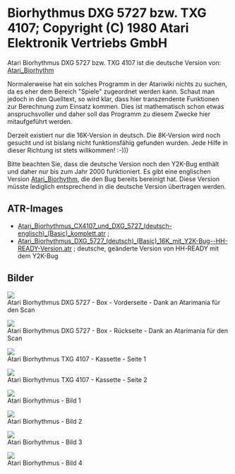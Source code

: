 # Biorhythmus DXG 5727 bzw. TXG 4107; Copyright (C) 1980 Atari Elektronik Vertriebs GmbH  
Atari Biorhythmus DXG 5727 bzw. TXG 4107 ist die deutsche Version von: [Atari_Biorhythm](../Atari_Biorhythm/index.md)  
  
Normalerweise hat ein solches Programm in der Atariwiki nichts zu suchen, da es eher dem Bereich "Spiele" zugeordnet werden kann. Schaut man jedoch in den Quelltext, so wird klar, dass hier transzendente Funktionen zur Berechnung zum Einsatz kommen. Dies ist mathematisch schon etwas anspruchsvoller und daher soll das Programm zu diesem Zwecke hier mitaufgeführt werden.  
  
Derzeit existiert nur die 16K-Version in deutsch. Die 8K-Version wird noch gesucht und ist bislang nicht funktionsfähig gefunden wurden. Jede Hilfe in dieser Richtung ist stets willkommen! :-)))  
  
Bitte beachten Sie, dass die deutsche Version noch den Y2K-Bug enthält und daher nur bis zum Jahr 2000 funktioniert. Es gibt eine englischen Version [Atari_Biorhythm](../Atari_Biorhythm/index.md), die den Bug bereits bereinigt hat. Diese Version müsste lediglich entsprechend in die deutsche Version übertragen werden.  
## ATR-Images  
- [Atari_Biorhythmus_CX4107_und_DXG_5727_(deutsch-englisch)_(Basic)_komplett.atr](attachments/Atari_Biorhythmus_CX4107_und_DXG_5727_(deutsch-englisch)_(Basic)_komplett.atr) ;  
- [Atari_Biorhythmus_DXG_5727_(deutsch)_(Basic)_16K_mit_Y2K-Bug--HH-READY-Version.atr](attachments/Atari_Biorhythmus_DXG_5727_(deutsch)_(Basic)_16K_mit_Y2K-Bug--HH-READY-Version.atr) ; deutsche, geänderte Version von HH-READY mit dem Y2K-Bug  
## Bilder  
![](attachments/Cover+1-D.jpg)  
Atari Biorhythmus DXG 5727 - Box - Vorderseite - Dank an Atarimania für den Scan  
  
![](attachments/Cover+2-D.jpg)  
Atari Biorhythmus DXG 5727 - Box - Rückseite - Dank an Atarimania für den Scan  
  
![](attachments/Biorhythmus1_.jpg)  
Atari Biorhythmus TXG 4107 - Kassette - Seite 1  
  
![](attachments/Biorhythmus2_.jpg)  
Atari Biorhythmus TXG 4107 - Kassette - Seite 2  
  
![](attachments/Screen1.jpg)  
Atari Biorhythmus - Bild 1  
  
![](attachments/Screen2.jpg)  
Atari Biorhythmus - Bild 2  
  
![](attachments/Screen4.jpg)  
Atari Biorhythmus - Bild 3  
  
![](attachments/Screen3.jpg)  
Atari Biorhythmus - Bild 4  
